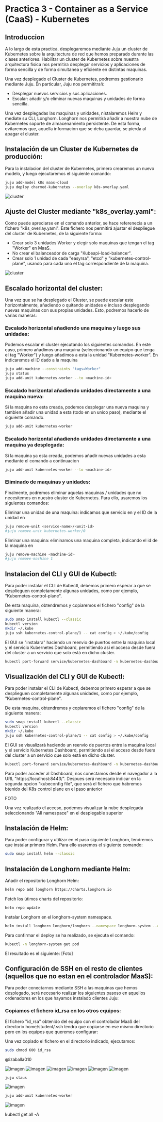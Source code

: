 # Practica 3 - Container as a Service (CaaS) - Kubernetes


## Introduccion
A lo largo de esta practica, desplegaremos mediante Juju un cluster de Kubernetes sobre la arquitectura de red que hemos preparado durante las clases anteriores.
Habilitar un cluster de Kubernetes sobre nuestra arquitectura fisica nos permitira desplegar servicios y aplicaciones de forma sencilla y de forma simultanea y eficiente en distintas maquinas. 

Una vez desplegado el Cluster de Kubernetes, podremos gestionarlo mediante Juju. En particular, Juju nos permititrañ:
 - Desplegar nuevos servicios y sus aplicaciones.
 - Escalar: añadir y/o eliminar nuevas maquinas y unidades de forma sencilla.

Una vez desplegadas las maquinas y unidades, nistalaremos Helm y mediate su CLI, Longhorn. Longhorn nos permitirá añadir a nuestra nube de Kubernetes soporte de almacenamiento persistente. De esta forma, evitaremos que, aquella informacion que se deba guardar, se pierda al apagar el cluster.


## Instalación de un Cluster de Kubernetes de producción:
Para la instalacion del cluster de Kubernetes, primero crearemos un nuevo modelo, y luego ejecutaremos el siguiente comando:

```bash
juju add-model k8s maas-cloud
juju deploy charmed-kubernetes --overlay k8s-overlay.yaml
```

![cluster](imgs/1_1.png)


## Ajuste del Cluster mediante "k8s_overlay.yaml":
Como puede apreciarse en el comando anterior, se hace referenecia a un fichero "k8s_overlay.yaml". Este fichero nos permitirá ajustar el despliegue del cluster de Kubernetes, de la siguiente forma:
 - Crear solo 3 unidades Worker y elegir solo maquinas que tengan el tag "Worker" en MaaS.
 - No crear el balanceador de carga "Kubeapi-load-balancer".
 - Crear solo 1 unidad de cada "easyrsa", "etcd" y "kubernetes-control-plane", usando para  cada uno el tag correspondiente de la maquina. 

![cluster](imgs/1_2.png)


## Escalado horizontal del cluster:
Una vez que se ha desplegado el Cluster, se puede escalar este horizontalmente, añadiendo o quitando unidades e incluso desplegando nuevas maquinas con sus propias unidades. Esto, podremos hacerlo de varias maneras:

### Escalado horizontal añadiendo una maquina y luego sus unidades:
Podemos escalar el cluster ejecutando los siguientes comandos. En este caso, primero añadimos una maquina (seleccionando un equipo que tenga el tag "Worker") y luego añadimos a esta la unidad "Kubernetes-worker". En <machine-id> indicaremos el ID dado a la maquina

```bash
juju add-machine --constraints "tags=Worker"
juju status 
juju add-unit kubernetes-worker --to <machine-id>

```


### Escalado horizontal añadiendo unidades directamente a una maquina nueva:
Si la maquina no esta creada, podemos desplegar una nueva maquina y tambien añadir una unidad a esta (todo en un unico paso), mediante el siguiente comando.

```bash
juju add-unit kubernetes-worker
```


### Escalado horizontal añadiendo unidades directamente a una maquina ya desplegada:
Si la maquina ya esta creada, podemos añadir nuevas unidades a esta mediante el comando a continuacion

```bash
juju add-unit kubernetes-worker --to <machine-id>
```

### Eliminado de maquinas y unidades:
Finalmente, podremos eliminar aquelas maquinas / unidades que no necesitemos en nuestro cluster de Kubernetes. Para ello, usaremos los siguientes comandos:

Eliminar una unidad de una maquina: indicamos que servicio en <service-name> y el ID de la unidad en <unit-id>

```bash
juju remove-unit <service-name>/<unit-id>
#juju remove-unit kubernetes-worker/0
```

Eliminar una maquina: eliminamos una maquina completa, indicando el id de la maquina en <machine-id>

```bash
juju remove-machine <machine-id>
#juju remove-machine 1
```


## Instalacion del CLI y GUI de Kubectl:
Para poder instalar el CLI de Kubectl, debemos primero esperar a que se desplieguen completamente algunas unidades, como por ejemplo, "Kubernetes-control-plane". 

De esta maquina, obtendremos y copiaremos el fichero "config" de la siguiente manera:

```bash
sudo snap install kubectl --classic
kubectl version
mkdir ~/.kube
juju ssh kubernetes-control-plane/1 -- cat config > ~/.kube/config
```

El GUI se "instalara" haciendo un reenvio de puertos entre la maquina local y el servicio Kubernetes Dashboard, permitiendo asi el acceso desde fuera del cluster a un servicio que solo está en dicho cluster.

```bash
kubectl port-forward service/kubernetes-dashboard -n kubernetes-dashboard 8443:443
```

## Visualización del CLI y GUI de Kubectl:
Para poder instalar el CLI de Kubectl, debemos primero esperar a que se desplieguen completamente algunas unidades, como por ejemplo, "Kubernetes-control-plane". 

De esta maquina, obtendremos y copiaremos el fichero "config" de la siguiente manera:

```bash
sudo snap install kubectl --classic
kubectl version
mkdir ~/.kube
juju ssh kubernetes-control-plane/1 -- cat config > ~/.kube/config
```

El GUI se visualizará haciendo un reenvio de puertos entre la maquina local y el servicio Kubernetes Dashboard, permitiendo asi el acceso desde fuera del cluster a un servicio que solo está en dicho cluster.

```bash
kubectl port-forward service/kubernetes-dashboard -n kubernetes-dashboard 8443:443
```
Para poder acceder al Dashboard, nos conectamos desde el navegador a la URL "https://localhost:8443/". Despues será necesario indicar en la segunda opcion "kubeconfig file", que será el fichero que habremos btenido del K8s control plane en el paso anterior

FOTO

Una vez realizado el acceso, podemos visualizar la nube desplegada seleccionando "All namespace" en el desplegable superior


## Instalación de Helm:
Para poder configurar y utilizar en el paso siguiente Longhorn, tendremos que instalar primero Helm. Para ello usaremos el siguiente comando:

```bash
sudo snap install helm --classic
```

## Instalación de Longhorn mediante Helm:

Añadir el repositorio Longhorn Helm:
```bash
helm repo add longhorn https://charts.longhorn.io
```
Fetch los útimos charts del repositorio:
```bash
helm repo update
```
Instalar Longhorn en el longhorn-system namespace.
```bash
helm install longhorn longhorn/longhorn --namespace longhorn-system --create-namespace --version 1.6.2
```
Para confirmar el deploy se ha realizado, se ejecuta el comando:
```bash
kubectl -n longhorn-system get pod
```
El resultado es el siguiente:
[Foto]


## Configuración de SSH en el resto de clientes (aquellos que no estan en el controlador MaaS):
Para poder conectarnos mediante SSH a las maquinas que hemos desplegado, será necesario realizar los siguientes pasoso en aquellos ordenadores en los que hayamos instalado clientes Juju:

### Copiamos el fichero id_rsa en los otros equipos:
El fichero "id_rsa" obtenido del equipo con el controlador MaaS del directorio home/student/.ssh tendra que copiarse en ese mismo directorio pero en los equipos que queremos configurar:

Una vez copiado el fichero en el directorio indicado, ejecutamos:

```bash
sudo chmod 600 id_rsa
```







@izaballa010

![imagen](https://github.com/user-attachments/assets/81f843cb-fe3c-4ad4-a523-60babe733882)
![imagen](https://github.com/user-attachments/assets/cd04e414-6d7c-4724-8a73-3193ba8616df)
![imagen](https://github.com/user-attachments/assets/594f6029-48a2-492b-864e-5604504676c8)
![imagen](https://github.com/user-attachments/assets/0c39c8fa-f984-4adf-a2a9-6adc6fa88d75)
![imagen](https://github.com/user-attachments/assets/bf839db0-da72-487b-b34b-c0a45802c145)
![imagen](https://github.com/user-attachments/assets/ac2b3182-6325-4ad9-9d64-0098d973c15b)

```bash
juju staus
```
![imagen](https://github.com/user-attachments/assets/4721325e-9735-4227-b40d-d737f0a0672e)


```bash
juju add-unit kubernetes-worker
```
![imagen](https://github.com/user-attachments/assets/a9305db5-b99c-49a4-8834-e46819e204a2)


kubectl get all -A
